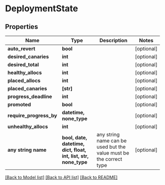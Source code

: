 # DeploymentState


## Properties
Name | Type | Description | Notes
------------ | ------------- | ------------- | -------------
**auto_revert** | **bool** |  | [optional] 
**desired_canaries** | **int** |  | [optional] 
**desired_total** | **int** |  | [optional] 
**healthy_allocs** | **int** |  | [optional] 
**placed_allocs** | **int** |  | [optional] 
**placed_canaries** | **[str]** |  | [optional] 
**progress_deadline** | **int** |  | [optional] 
**promoted** | **bool** |  | [optional] 
**require_progress_by** | **datetime, none_type** |  | [optional] 
**unhealthy_allocs** | **int** |  | [optional] 
**any string name** | **bool, date, datetime, dict, float, int, list, str, none_type** | any string name can be used but the value must be the correct type | [optional]

[[Back to Model list]](../README.md#documentation-for-models) [[Back to API list]](../README.md#documentation-for-api-endpoints) [[Back to README]](../README.md)


